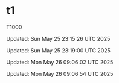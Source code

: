 # t1
T1000
<!-- Auto-update -->
Updated: Sun May 25 23:15:26 UTC 2025

<!-- Auto-update -->
Updated: Sun May 25 23:19:00 UTC 2025

<!-- Auto-update -->
Updated: Mon May 26 09:06:02 UTC 2025

<!-- Auto-update -->
Updated: Mon May 26 09:06:54 UTC 2025

